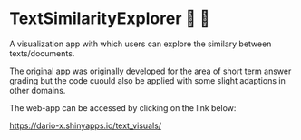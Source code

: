 # TextSimilarityExplorer 🔎 📄

A visualization app with which users can explore the similary between texts/documents.

The original app was originally developed for the area of short term answer grading but the code cuould also be
applied with some slight adaptions in other domains.

The web-app can be accessed by clicking on the link below:

https://dario-x.shinyapps.io/text_visuals/
